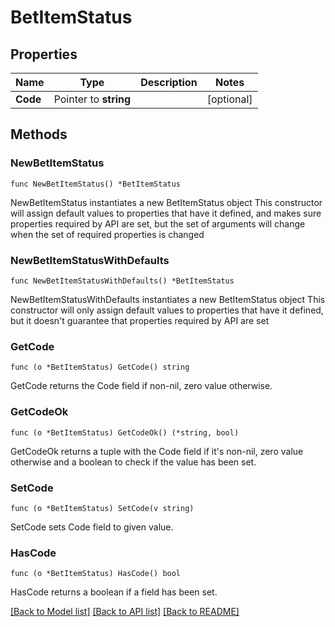 # BetItemStatus

## Properties

Name | Type | Description | Notes
------------ | ------------- | ------------- | -------------
**Code** | Pointer to **string** |  | [optional] 

## Methods

### NewBetItemStatus

`func NewBetItemStatus() *BetItemStatus`

NewBetItemStatus instantiates a new BetItemStatus object
This constructor will assign default values to properties that have it defined,
and makes sure properties required by API are set, but the set of arguments
will change when the set of required properties is changed

### NewBetItemStatusWithDefaults

`func NewBetItemStatusWithDefaults() *BetItemStatus`

NewBetItemStatusWithDefaults instantiates a new BetItemStatus object
This constructor will only assign default values to properties that have it defined,
but it doesn't guarantee that properties required by API are set

### GetCode

`func (o *BetItemStatus) GetCode() string`

GetCode returns the Code field if non-nil, zero value otherwise.

### GetCodeOk

`func (o *BetItemStatus) GetCodeOk() (*string, bool)`

GetCodeOk returns a tuple with the Code field if it's non-nil, zero value otherwise
and a boolean to check if the value has been set.

### SetCode

`func (o *BetItemStatus) SetCode(v string)`

SetCode sets Code field to given value.

### HasCode

`func (o *BetItemStatus) HasCode() bool`

HasCode returns a boolean if a field has been set.


[[Back to Model list]](../README.md#documentation-for-models) [[Back to API list]](../README.md#documentation-for-api-endpoints) [[Back to README]](../README.md)


